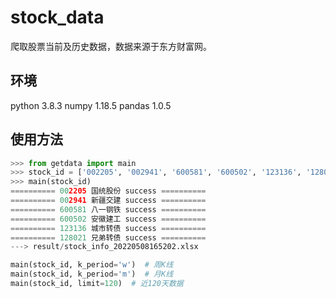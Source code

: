 # stock_data

爬取股票当前及历史数据，数据来源于东方财富网。

## 环境

python 3.8.3
numpy 1.18.5
pandas 1.0.5

## 使用方法

```python
>>> from getdata import main
>>> stock_id = ['002205', '002941', '600581', '600502', '123136', '128021']
>>> main(stock_id)
========== 002205 国统股份 success ==========
========== 002941 新疆交建 success ==========
========== 600581 八一钢铁 success ==========
========== 600502 安徽建工 success ==========
========== 123136 城市转债 success ==========
========== 128021 兄弟转债 success ==========
---> result/stock_info_20220508165202.xlsx
```

```python
main(stock_id, k_period='w')  # 周K线
main(stock_id, k_period='m')  # 月K线
main(stock_id, limit=120)  # 近120天数据
```
